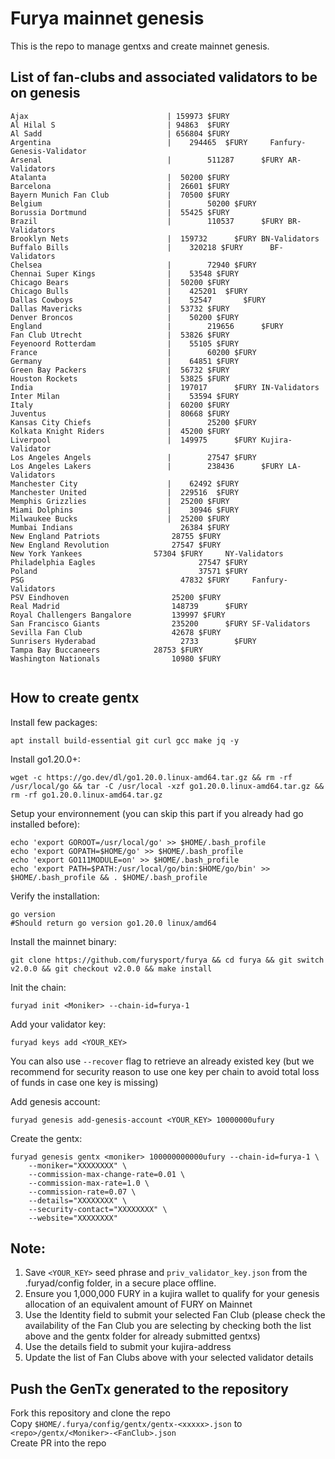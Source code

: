 # Furya mainnet genesis

This is the repo to manage gentxs and create mainnet genesis.

## List of fan-clubs and associated validators to be on genesis

```
Ajax                               | 159973 $FURY
Al Hilal S                         | 94863  $FURY
Al Sadd                            | 656804 $FURY
Argentina                          |    294465  $FURY     Fanfury-Genesis-Validator
Arsenal                            |        511287      $FURY AR-Validators
Atalanta                           |  50200 $FURY
Barcelona                          |  26601 $FURY
Bayern Munich Fan Club             |  70500 $FURY 
Belgium                            |        50200 $FURY
Borussia Dortmund                  |  55425 $FURY
Brazil                             |        110537      $FURY BR-Validators
Brooklyn Nets                      |  159732      $FURY BN-Validators
Buffalo Bills                      |    320218 $FURY      BF-Validators
Chelsea                            |        72940 $FURY   
Chennai Super Kings                |    53548 $FURY     
Chicago Bears                      |  50200 $FURY
Chicago Bulls                      |    425201  $FURY
Dallas Cowboys                     |    52547       $FURY
Dallas Mavericks                   |  53732 $FURY
Denver Broncos                     |    50200 $FURY
England                            |        219656      $FURY 
Fan Club Utrecht                   |  53826 $FURY     
Feyenoord Rotterdam                |    55105 $FURY     
France                             |        60200 $FURY   
Germany                            |    64851 $FURY 
Green Bay Packers                  |  56732 $FURY     
Houston Rockets                    |  53825 $FURY 
India                              |  197017      $FURY IN-Validators
Inter Milan                        |    53594 $FURY 
Italy                              |  60200 $FURY
Juventus                           |  80668 $FURY
Kansas City Chiefs                 |        25200 $FURY   
Kolkata Knight Riders              |  45200 $FURY
Liverpool                          |  149975      $FURY Kujira-Validator
Los Angeles Angels                 |        27547 $FURY   
Los Angeles Lakers                 |        238436      $FURY LA-Validators
Manchester City                    |    62492 $FURY     
Manchester United                  |  229516  $FURY     
Memphis Grizzlies                  |  25200 $FURY     
Miami Dolphins                     |    30946 $FURY
Milwaukee Bucks                    |  25200 $FURY
Mumbai Indians                        26384 $FURY
New England Patriots                28755 $FURY
New England Revolution              27547 $FURY   
New York Yankees                57304 $FURY     NY-Validators
Philadelphia Eagles                       27547 $FURY   
Poland                                    37571 $FURY   
PSG                                   47832 $FURY     Fanfury-Validators
PSV Eindhoven                       25200 $FURY
Real Madrid                         148739      $FURY 
Royal Challengers Bangalore         139997 $FURY
San Francisco Giants                235200      $FURY SF-Validators
Sevilla Fan Club                    42678 $FURY   
Sunrisers Hyderabad                   2733        $FURY
Tampa Bay Buccaneers            28753 $FURY
Washington Nationals                10980 $FURY


```

## How to create gentx

Install few packages:

```shell
apt install build-essential git curl gcc make jq -y
```

Install go1.20.0+:

```shell
wget -c https://go.dev/dl/go1.20.0.linux-amd64.tar.gz && rm -rf /usr/local/go && tar -C /usr/local -xzf go1.20.0.linux-amd64.tar.gz && rm -rf go1.20.0.linux-amd64.tar.gz
```

Setup your environnement (you can skip this part if you already had go installed before):

```shell
echo 'export GOROOT=/usr/local/go' >> $HOME/.bash_profile
echo 'export GOPATH=$HOME/go' >> $HOME/.bash_profile
echo 'export GO111MODULE=on' >> $HOME/.bash_profile
echo 'export PATH=$PATH:/usr/local/go/bin:$HOME/go/bin' >> $HOME/.bash_profile && . $HOME/.bash_profile
```

Verify the installation:

```shell
go version
#Should return go version go1.20.0 linux/amd64
```

Install the mainnet binary:

```shell
git clone https://github.com/furysport/furya && cd furya && git switch v2.0.0 && git checkout v2.0.0 && make install
```

Init the chain:

```shell
furyad init <Moniker> --chain-id=furya-1
```

Add your validator key:

```shell
furyad keys add <YOUR_KEY>
```

You can also use `--recover` flag to retrieve an already existed key (but we recommend for security reason to use one key per chain to avoid total loss of funds in case one key is missing)

Add genesis account:

```shell
furyad genesis add-genesis-account <YOUR_KEY> 10000000ufury
```

Create the gentx:

```shell
furyad genesis gentx <moniker> 100000000000ufury --chain-id=furya-1 \
    --moniker="XXXXXXXX" \
    --commission-max-change-rate=0.01 \
    --commission-max-rate=1.0 \
    --commission-rate=0.07 \
    --details="XXXXXXXX" \
    --security-contact="XXXXXXXX" \
    --website="XXXXXXXX"
```

## Note:

1. Save `<YOUR_KEY>` seed phrase and `priv_validator_key.json` from the .furyad/config folder, in a secure place offline.
2. Ensure you 1,000,000 FURY in a kujira wallet to qualify for your genesis allocation of an equivalent amount of FURY on Mainnet
3. Use the Identity field to submit your selected Fan Club (please check the availability of the Fan Club you are selecting by checking both the list above and the gentx folder for already submitted gentxs)
4. Use the details field to submit your kujira-address
5. Update the list of Fan Clubs above with your selected validator details

## Push the GenTx generated to the repository

Fork this repository and clone the repo    
Copy `$HOME/.furya/config/gentx/gentx-<xxxxx>.json` to `<repo>/gentx/<Moniker>-<FanClub>.json`  
Create PR into the repo
